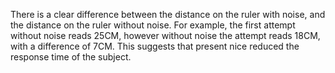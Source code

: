 There is a clear difference between the distance on the ruler with noise, and the distance on the ruler without noise. For example, the first attempt without noise reads 25CM, however without noise the attempt reads 18CM, with a difference of 7CM. This suggests that present nice reduced the response time of the subject. 